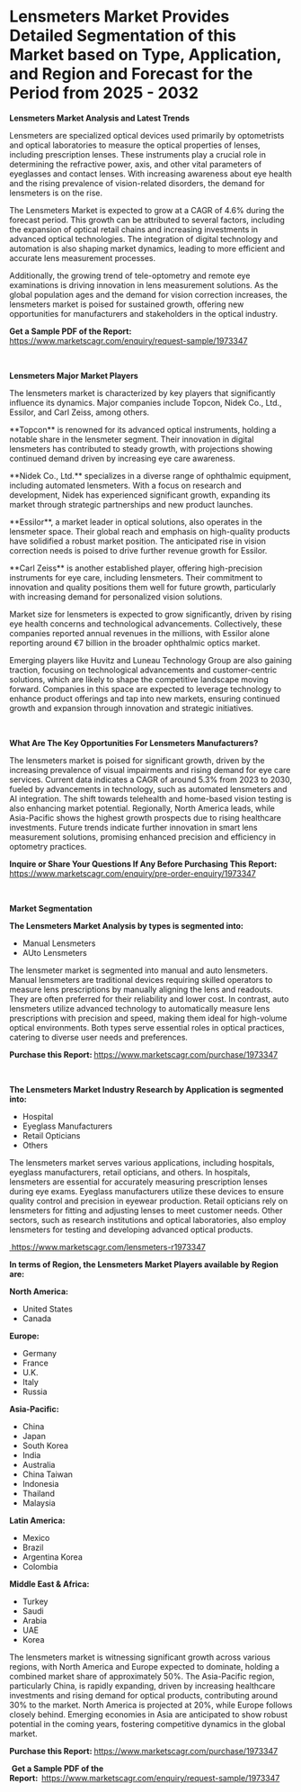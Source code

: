 <p><h1>Lensmeters Market Provides Detailed Segmentation of this Market based on Type, Application, and Region and Forecast for the Period from 2025 - 2032</h1></p><p><strong>Lensmeters Market Analysis and Latest Trends</strong></p>
<p><p>Lensmeters are specialized optical devices used primarily by optometrists and optical laboratories to measure the optical properties of lenses, including prescription lenses. These instruments play a crucial role in determining the refractive power, axis, and other vital parameters of eyeglasses and contact lenses. With increasing awareness about eye health and the rising prevalence of vision-related disorders, the demand for lensmeters is on the rise.</p><p>The Lensmeters Market is expected to grow at a CAGR of 4.6% during the forecast period. This growth can be attributed to several factors, including the expansion of optical retail chains and increasing investments in advanced optical technologies. The integration of digital technology and automation is also shaping market dynamics, leading to more efficient and accurate lens measurement processes.</p><p>Additionally, the growing trend of tele-optometry and remote eye examinations is driving innovation in lens measurement solutions. As the global population ages and the demand for vision correction increases, the lensmeters market is poised for sustained growth, offering new opportunities for manufacturers and stakeholders in the optical industry.</p></p>
<p><strong>Get a Sample PDF of the Report:&nbsp;</strong> <a href="https://www.marketscagr.com/enquiry/request-sample/1973347?utm_campaign=3036&utm_medium=2&utm_source=Github&utm_content=ia&utm_term=13042025&utm_id=lensmeters">https://www.marketscagr.com/enquiry/request-sample/1973347</a></p>
<p>&nbsp;</p>
<p><strong>Lensmeters Major Market Players</strong></p>
<p><p>The lensmeters market is characterized by key players that significantly influence its dynamics. Major companies include Topcon, Nidek Co., Ltd., Essilor, and Carl Zeiss, among others.</p><p>**Topcon** is renowned for its advanced optical instruments, holding a notable share in the lensmeter segment. Their innovation in digital lensmeters has contributed to steady growth, with projections showing continued demand driven by increasing eye care awareness.</p><p>**Nidek Co., Ltd.** specializes in a diverse range of ophthalmic equipment, including automated lensmeters. With a focus on research and development, Nidek has experienced significant growth, expanding its market through strategic partnerships and new product launches. </p><p>**Essilor**, a market leader in optical solutions, also operates in the lensmeter space. Their global reach and emphasis on high-quality products have solidified a robust market position. The anticipated rise in vision correction needs is poised to drive further revenue growth for Essilor.</p><p>**Carl Zeiss** is another established player, offering high-precision instruments for eye care, including lensmeters. Their commitment to innovation and quality positions them well for future growth, particularly with increasing demand for personalized vision solutions.</p><p>Market size for lensmeters is expected to grow significantly, driven by rising eye health concerns and technological advancements. Collectively, these companies reported annual revenues in the millions, with Essilor alone reporting around €7 billion in the broader ophthalmic optics market. </p><p>Emerging players like Huvitz and Luneau Technology Group are also gaining traction, focusing on technological advancements and customer-centric solutions, which are likely to shape the competitive landscape moving forward. Companies in this space are expected to leverage technology to enhance product offerings and tap into new markets, ensuring continued growth and expansion through innovation and strategic initiatives.</p></p>
<p>&nbsp;</p>
<p><strong>What Are The Key Opportunities For Lensmeters Manufacturers?</strong></p>
<p><p>The lensmeters market is poised for significant growth, driven by the increasing prevalence of visual impairments and rising demand for eye care services. Current data indicates a CAGR of around 5.3% from 2023 to 2030, fueled by advancements in technology, such as automated lensmeters and AI integration. The shift towards telehealth and home-based vision testing is also enhancing market potential. Regionally, North America leads, while Asia-Pacific shows the highest growth prospects due to rising healthcare investments. Future trends indicate further innovation in smart lens measurement solutions, promising enhanced precision and efficiency in optometry practices.</p></p>
<p><strong>Inquire or Share Your Questions If Any Before Purchasing This Report:</strong> <a href="https://www.marketscagr.com/enquiry/pre-order-enquiry/1973347?utm_campaign=3036&utm_medium=2&utm_source=Github&utm_content=ia&utm_term=13042025&utm_id=lensmeters">https://www.marketscagr.com/enquiry/pre-order-enquiry/1973347</a></p>
<p>&nbsp;</p>
<p><strong>Market Segmentation</strong></p>
<p><strong>The Lensmeters Market Analysis by types is segmented into:</strong></p>
<p><ul><li>Manual Lensmeters</li><li>AUto Lensmeters</li></ul></p>
<p><p>The lensmeter market is segmented into manual and auto lensmeters. Manual lensmeters are traditional devices requiring skilled operators to measure lens prescriptions by manually aligning the lens and readouts. They are often preferred for their reliability and lower cost. In contrast, auto lensmeters utilize advanced technology to automatically measure lens prescriptions with precision and speed, making them ideal for high-volume optical environments. Both types serve essential roles in optical practices, catering to diverse user needs and preferences.</p></p>
<p><strong>Purchase this Report:&nbsp;</strong><a href="https://www.marketscagr.com/purchase/1973347?utm_campaign=3036&utm_medium=2&utm_source=Github&utm_content=ia&utm_term=13042025&utm_id=lensmeters">https://www.marketscagr.com/purchase/1973347</a></p>
<p>&nbsp;</p>
<p><strong>The Lensmeters Market Industry Research by Application is segmented into:</strong></p>
<p><ul><li>Hospital</li><li>Eyeglass Manufacturers</li><li>Retail Opticians</li><li>Others</li></ul></p>
<p><p>The lensmeters market serves various applications, including hospitals, eyeglass manufacturers, retail opticians, and others. In hospitals, lensmeters are essential for accurately measuring prescription lenses during eye exams. Eyeglass manufacturers utilize these devices to ensure quality control and precision in eyewear production. Retail opticians rely on lensmeters for fitting and adjusting lenses to meet customer needs. Other sectors, such as research institutions and optical laboratories, also employ lensmeters for testing and developing advanced optical products.</p></p>
<p><a href="https://www.marketscagr.com/lensmeters-r1973347?utm_campaign=3036&utm_medium=2&utm_source=Github&utm_content=ia&utm_term=13042025&utm_id=lensmeters">&nbsp;https://www.marketscagr.com/lensmeters-r1973347</a></p>
<p><strong>In terms of Region, the Lensmeters Market Players available by Region are:</strong></p>
<p>
    <p> <strong> North America: </strong>
        <ul>
            <li>United States</li>
            <li>Canada</li>
        </ul>
        </p> 
    <p> <strong> Europe: </strong>
        <ul>
            <li>Germany</li>
            <li>France</li>
            <li>U.K.</li>
            <li>Italy</li>
            <li>Russia</li>
        </ul>
        </p> 
    <p> <strong> Asia-Pacific: </strong>
        <ul>
            <li>China</li>
            <li>Japan</li>
            <li>South Korea</li>
            <li>India</li>
            <li>Australia</li>
            <li>China Taiwan</li>
            <li>Indonesia</li>
            <li>Thailand</li>
            <li>Malaysia</li>
        </ul>
        </p> 
    <p> <strong> Latin America: </strong>
        <ul>
            <li>Mexico</li>
            <li>Brazil</li>
            <li>Argentina Korea</li>
            <li>Colombia</li>
        </ul>
        </p> 
    <p> <strong> Middle East & Africa: </strong>
        <ul>
            <li>Turkey</li>
            <li>Saudi</li>
            <li>Arabia</li>
            <li>UAE</li>
            <li>Korea</li>
        </ul>
    </p>
    </p>
<p><p>The lensmeters market is witnessing significant growth across various regions, with North America and Europe expected to dominate, holding a combined market share of approximately 50%. The Asia-Pacific region, particularly China, is rapidly expanding, driven by increasing healthcare investments and rising demand for optical products, contributing around 30% to the market. North America is projected at 20%, while Europe follows closely behind. Emerging economies in Asia are anticipated to show robust potential in the coming years, fostering competitive dynamics in the global market.</p></p>
<p><strong>Purchase this Report: </strong><a href="https://www.marketscagr.com/purchase/1973347?utm_campaign=3036&utm_medium=2&utm_source=Github&utm_content=ia&utm_term=13042025&utm_id=lensmeters">https://www.marketscagr.com/purchase/1973347</a></p>
<p>&nbsp;<strong>Get a Sample PDF of the Report:&nbsp;&nbsp;</strong><a href="https://www.marketscagr.com/enquiry/request-sample/1973347?utm_campaign=3036&utm_medium=2&utm_source=Github&utm_content=ia&utm_term=13042025&utm_id=lensmeters">https://www.marketscagr.com/enquiry/request-sample/1973347</a></p>
<p><strong></strong></p>
<p><p></p><p></p><p></p></p>